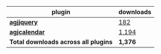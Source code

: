 plugin|downloads
------|----------
[**agjjquery**](https://www.npmjs.com/package/agjjquery)|[182](https://www.npmjs.com/package/agjjquery)
[**agjcalendar**](https://www.npmjs.com/package/agjcalendar)|[1,194](https://www.npmjs.com/package/agjcalendar)
**Total downloads across all plugins**|**1,376**
